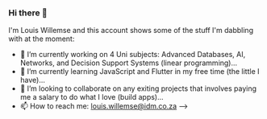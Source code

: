 ### Hi there 👋

I'm Louis Willemse and this account shows some of the stuff I'm dabbling with at the moment:

- 🔭 I’m currently working on 4 Uni subjects: Advanced Databases, AI, Networks, and Decision Support Systems (linear programming)...
- 🌱 I’m currently learning JavaScript and Flutter in my free time (the little I have)...
- 👯 I’m looking to collaborate on any exiting projects that involves paying me a salary to do what I love (build apps)...
- 📫 How to reach me: louis.willemse@idm.co.za
-->
